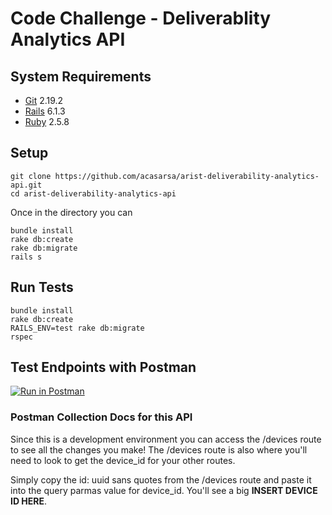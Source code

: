 # Code Challenge - Deliverablity Analytics API

## System Requirements
- [Git](https://git-scm.com/) 2.19.2
- [Rails](https://github.com/rails/rails) 6.1.3
- [Ruby](https://github.com/ruby/ruby) 2.5.8

## Setup 
```
git clone https://github.com/acasarsa/arist-deliverability-analytics-api.git
cd arist-deliverability-analytics-api
```
Once in the directory you can 
```
bundle install
rake db:create
rake db:migrate
rails s
```
## Run Tests

``` 
bundle install
rake db:create
RAILS_ENV=test rake db:migrate
rspec

```

## Test Endpoints with Postman 
[![Run in Postman](https://run.pstmn.io/button.svg)](https://app.getpostman.com/run-collection/35cf2cc993f6d1f29e89)

### Postman Collection Docs for this API

Since this is a development environment you can access the /devices route to see all the changes you make! The /devices route is also where you'll need to look to get the device_id for your other routes. 

Simply copy the id: uuid sans quotes from the /devices route and paste it into the query parmas value for device_id. You'll see a big **INSERT DEVICE ID HERE**. 
